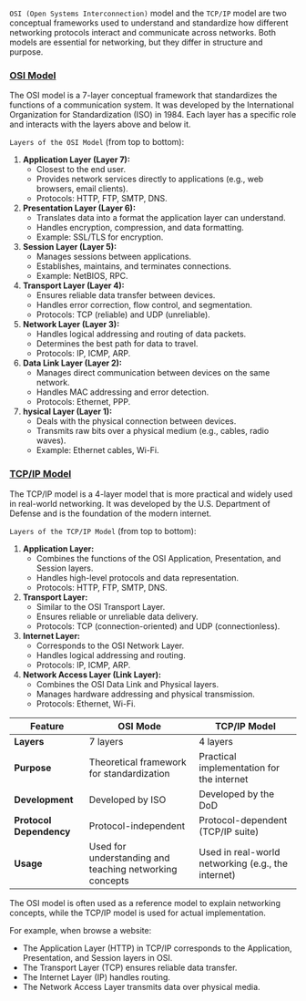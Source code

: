 `OSI (Open Systems Interconnection)` model and the `TCP/IP` model are two conceptual frameworks used to understand and standardize how different networking protocols interact and communicate across networks. Both models are essential for networking, but they differ in structure and purpose.

### [OSI Model]()

The OSI model is a 7-layer conceptual framework that standardizes the functions of a communication system. It was developed by the International Organization for Standardization (ISO) in 1984. Each layer has a specific role and interacts with the layers above and below it.

`Layers of the OSI Model` (from top to bottom):
1. **Application Layer (Layer 7):**
   - Closest to the end user.
   - Provides network services directly to applications (e.g., web browsers, email clients).
   - Protocols: HTTP, FTP, SMTP, DNS.
2. **Presentation Layer (Layer 6):**
   - Translates data into a format the application layer can understand.
   - Handles encryption, compression, and data formatting.
   - Example: SSL/TLS for encryption.
3. **Session Layer (Layer 5):**
   - Manages sessions between applications.
   - Establishes, maintains, and terminates connections.
   - Example: NetBIOS, RPC.
4. **Transport Layer (Layer 4):**
   - Ensures reliable data transfer between devices.
   - Handles error correction, flow control, and segmentation.
   - Protocols: TCP (reliable) and UDP (unreliable).
5. **Network Layer (Layer 3):**
   - Handles logical addressing and routing of data packets.
   - Determines the best path for data to travel.
   - Protocols: IP, ICMP, ARP.
6. **Data Link Layer (Layer 2):**
   - Manages direct communication between devices on the same network.
   - Handles MAC addressing and error detection.
   - Protocols: Ethernet, PPP.
7. **hysical Layer (Layer 1):**
   - Deals with the physical connection between devices.
   - Transmits raw bits over a physical medium (e.g., cables, radio waves).
   - Example: Ethernet cables, Wi-Fi.

### [TCP/IP Model]()

The TCP/IP model is a 4-layer model that is more practical and widely used in real-world networking. It was developed by the U.S. Department of Defense and is the foundation of the modern internet.

`Layers of the TCP/IP Model` (from top to bottom):
1. **Application Layer:**
   - Combines the functions of the OSI Application, Presentation, and Session layers.
   - Handles high-level protocols and data representation.
   - Protocols: HTTP, FTP, SMTP, DNS.
2. **Transport Layer:**
   - Similar to the OSI Transport Layer.
   - Ensures reliable or unreliable data delivery.
   - Protocols: TCP (connection-oriented) and UDP (connectionless).
3. **Internet Layer:**
   - Corresponds to the OSI Network Layer.
   - Handles logical addressing and routing.
   - Protocols: IP, ICMP, ARP.
4. **Network Access Layer (Link Layer):**
   - Combines the OSI Data Link and Physical layers.
   - Manages hardware addressing and physical transmission.
   - Protocols: Ethernet, Wi-Fi.


| Feature | OSI Mode | TCP/IP Model |
| --- | --- | --- |
| **Layers** | 7 layers | 4 layers |
| **Purpose** | Theoretical framework for standardization | Practical implementation for the internet |
| **Development** | Developed by ISO | Developed by the DoD |
| **Protocol Dependency** | Protocol-independent | Protocol-dependent (TCP/IP suite) |
| **Usage** | Used for understanding and teaching networking concepts | Used in real-world networking (e.g., the internet) |

The OSI model is often used as a reference model to explain networking concepts, while the TCP/IP model is used for actual implementation.

For example, when browse a website:
- The Application Layer (HTTP) in TCP/IP corresponds to the Application, Presentation, and Session layers in OSI.
- The Transport Layer (TCP) ensures reliable data transfer.
- The Internet Layer (IP) handles routing.
- The Network Access Layer transmits data over physical media.